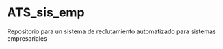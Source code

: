 # ATS_sis_emp
Repositorio para un sistema de reclutamiento automatizado para sistemas empresariales
